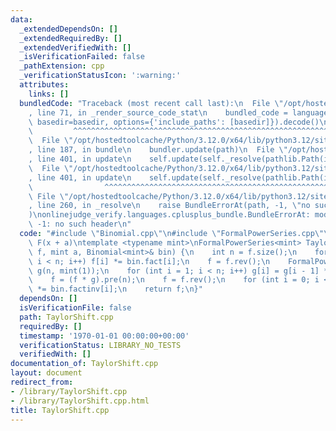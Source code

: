 ```yaml
---
data:
  _extendedDependsOn: []
  _extendedRequiredBy: []
  _extendedVerifiedWith: []
  _isVerificationFailed: false
  _pathExtension: cpp
  _verificationStatusIcon: ':warning:'
  attributes:
    links: []
  bundledCode: "Traceback (most recent call last):\n  File \"/opt/hostedtoolcache/Python/3.12.0/x64/lib/python3.12/site-packages/onlinejudge_verify/documentation/build.py\"\
    , line 71, in _render_source_code_stat\n    bundled_code = language.bundle(stat.path,\
    \ basedir=basedir, options={'include_paths': [basedir]}).decode()\n          \
    \         ^^^^^^^^^^^^^^^^^^^^^^^^^^^^^^^^^^^^^^^^^^^^^^^^^^^^^^^^^^^^^^^^^^^^^^^^^^^^^^^^^\n\
    \  File \"/opt/hostedtoolcache/Python/3.12.0/x64/lib/python3.12/site-packages/onlinejudge_verify/languages/cplusplus.py\"\
    , line 187, in bundle\n    bundler.update(path)\n  File \"/opt/hostedtoolcache/Python/3.12.0/x64/lib/python3.12/site-packages/onlinejudge_verify/languages/cplusplus_bundle.py\"\
    , line 401, in update\n    self.update(self._resolve(pathlib.Path(included), included_from=path))\n\
    \  File \"/opt/hostedtoolcache/Python/3.12.0/x64/lib/python3.12/site-packages/onlinejudge_verify/languages/cplusplus_bundle.py\"\
    , line 401, in update\n    self.update(self._resolve(pathlib.Path(included), included_from=path))\n\
    \                ^^^^^^^^^^^^^^^^^^^^^^^^^^^^^^^^^^^^^^^^^^^^^^^^^^^^^^^^^\n \
    \ File \"/opt/hostedtoolcache/Python/3.12.0/x64/lib/python3.12/site-packages/onlinejudge_verify/languages/cplusplus_bundle.py\"\
    , line 260, in _resolve\n    raise BundleErrorAt(path, -1, \"no such header\"\
    )\nonlinejudge_verify.languages.cplusplus_bundle.BundleErrorAt: modsqrt.cpp: line\
    \ -1: no such header\n"
  code: "#include \"Binomial.cpp\"\n#include \"FormalPowerSeries.cpp\"\n// calculate\
    \ F(x + a)\ntemplate <typename mint>\nFormalPowerSeries<mint> TaylorShift(FormalPowerSeries<mint>\
    \ f, mint a, Binomial<mint>& bin) {\n    int n = f.size();\n    for (int i = 0;\
    \ i < n; i++) f[i] *= bin.fact[i];\n    f = f.rev();\n    FormalPowerSeries<mint>\
    \ g(n, mint(1));\n    for (int i = 1; i < n; i++) g[i] = g[i - 1] * a * bin.inv[i];\n\
    \    f = (f * g).pre(n);\n    f = f.rev();\n    for (int i = 0; i < n; i++) f[i]\
    \ *= bin.factinv[i];\n    return f;\n}"
  dependsOn: []
  isVerificationFile: false
  path: TaylorShift.cpp
  requiredBy: []
  timestamp: '1970-01-01 00:00:00+00:00'
  verificationStatus: LIBRARY_NO_TESTS
  verifiedWith: []
documentation_of: TaylorShift.cpp
layout: document
redirect_from:
- /library/TaylorShift.cpp
- /library/TaylorShift.cpp.html
title: TaylorShift.cpp
---
```

